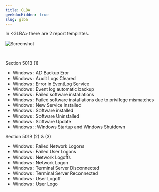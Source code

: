 ```yaml
---
title: GLBA
geekdocHidden: true
slug: glba
---
```


In \<GLBA> there are 2 report templates.

![Screenshot](/cloud_vista/loganalytics/images/glba.png)

&nbsp;

Section 501B (1)
* Windows : AD Backup Eror
* Windows : Audit Logs Cleared
* Windows : Error in EventLog Service
* Windows : Event log automatic backup
* Windows : Failed software installations
* Windows : Failed software installations due to privilege mismatches
* Windows : New Service Installed
* Windows : Software installed
* Windows : Software Uninstalled
* Windows : Software Update
* Windows :: Windows Startup and Windows Shutdown


Section 501B (2) & (3)
* Windows : Failed Network Logons
* Windows : Failed User Logons
* Windows : Network Logoffs
* Windows : Network Logon
* Windows : Terminal Server Disconnected
* Windows : Terminal Server Reconnected
* Windows : User Logoff
* Windows : User Logo



